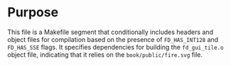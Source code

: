 # Purpose
This file is a Makefile segment that conditionally includes headers and object files for compilation based on the presence of `FD_HAS_INT128` and `FD_HAS_SSE` flags. It specifies dependencies for building the `fd_gui_tile.o` object file, indicating that it relies on the `book/public/fire.svg` file.
